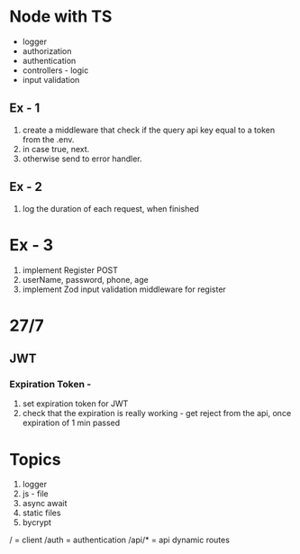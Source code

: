# Node with TS
- logger 
- authorization
- authentication 
- controllers - logic 
- input validation

## Ex - 1
1. create a middleware that check if the query api key equal to a token from the .env.
2. in case true, next.
3. otherwise send to error handler.

## Ex - 2
1. log the duration of each request, when finished


# Ex - 3 
1. implement Register POST
2. userName, password, phone, age
3. implement Zod input validation middleware for register



# 27/7 
## JWT
### Expiration Token - 
1. set expiration token for JWT
2. check that the expiration is really working - get reject from the api, once expiration of 1 min passed


# Topics
1. logger
2. js - file
3. async await 
4. static files
6. bycrypt




 / = client
 /auth = authentication
 /api/* = api dynamic routes 
 